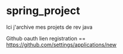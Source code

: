 # spring_project
Ici j'archive mes projets de rev java

Github oauth lien registration == https://github.com/settings/applications/new
